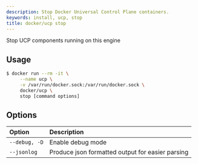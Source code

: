```yaml
---
description: Stop Docker Universal Control Plane containers.
keywords: install, ucp, stop
title: docker/ucp stop
---
```

Stop UCP components running on this engine

## Usage

```bash
$ docker run --rm -it \
     --name ucp \
     -v /var/run/docker.sock:/var/run/docker.sock \
     docker/ucp \
     stop [command options]
```

## Options

| Option        | Description                                      |
|:------------- |:------------------------------------------------ |
| `--debug, -D` | Enable debug mode                                |
| `--jsonlog`   | Produce json formatted output for easier parsing |